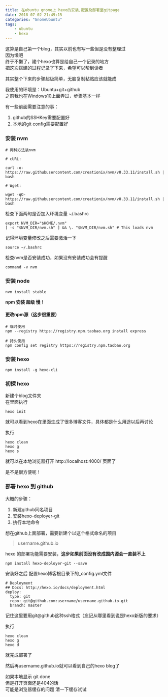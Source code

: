 ```yaml
---
title: 在ubuntu gnome上 hexo的安装,配置及部署至gitpage
date: 2018-07-02 21:49:15
categories: "GnomeUbuntu"
tags: 
    - ubuntu
    - hexo
---
```

这算是自己第一个blog，其实以前也有写一些但是没有整理过    
因为懒吧  
终于不懒了，建个hexo也算是给自己一个记录的地方  
把这次搭建的过程记录了下来，希望可以帮到读者  

其实整个下来的步骤超级简单，无脑复制粘贴应该就能成  

我使用的环境是：Ubuntu+git+github  
之前我也在Windows10上面弄过，步骤基本一样  

有一些前面需要注意的事：
1. github的SSHKey需要配置好
2. 本地的git config需要配置好


### 安装 nvm
```
# 两种方法装nvm

# cURL:

curl -o- https://raw.githubusercontent.com/creationix/nvm/v0.33.11/install.sh | bash

# Wget:

wget -qO- https://raw.githubusercontent.com/creationix/nvm/v0.33.11/install.sh | bash
```

检查下面两句是否加入环境变量 ~/.bashrc
```
export NVM_DIR="$HOME/.nvm"
[ -s "$NVM_DIR/nvm.sh" ] && \. "$NVM_DIR/nvm.sh" # This loads nvm
```

记得环境变量修改之后需要激活一下
```
source ~/.bashrc
```

检查nvm是否安装成功，如果没有安装成功会有提醒
```
command -v nvm
```


### 安装 node
```
nvm install stable
```


**npm 安装 超级 慢！**
#### 更改npm源（这步很重要）
```
# 临时使用
npm --registry https://registry.npm.taobao.org install express

# 持久使用
npm config set registry https://registry.npm.taobao.org
```

### 安装 hexo

```
npm install -g hexo-cli
```


### 初探 hexo

新建个blog文件夹   
在里面执行
```
hexo init
```
就可以看到hexo在里面生成了很多博客文件，具体都是什么用途以后再讨论

执行
```
hexo clean
hexo g
hexo s
```
就可以在本地浏览器打开 http://localhost:4000/ 页面了

是不是很方便呢！


### 部署 hexo 到 github

大概的步骤：  
1. 新建github同名项目
2. 安装hexo-deployer-git
3. 执行本地命令

想在github上面部署，需要新建个以这个格式命名的项目

> username.github.io


hexo 的部署功能需要安装，**这步如果前面没有改成国内源会一直装不上**
```
npm install hexo-deployer-git --save
```

安装好之后 配置hexo博客根目录下的_config.yml文件

```
# Deployment
## Docs: http://hexo.io/docs/deployment.html
deploy:
  type: git
  repo: git@github.com:username/username.github.io.git
  branch: master
```

记住这里要用git@github这种ssh格式（忘记从哪里看到说是hexo新版的要求）

执行
```
hexo clean
hexo g
hexo d
```
就完成部署了   

然后再username.github.io就可以看到自己的hexo blog了

如果本地显示  git done   
但是打开页面还是404的话    
可能是浏览器缓存的问题  清一下缓存试试


